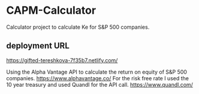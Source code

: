 # CAPM-Calculator
Calculator project to calculate Ke for S&amp;P 500 companies.

## deployment URL
https://gifted-tereshkova-7f35b7.netlify.com/

Using the Alpha Vantage API to calculate the return on equity of S&P 500 companies. 
https://www.alphavantage.co/
For the risk free rate I used the 10 year treasury and used Quandl for the API call.
https://www.quandl.com/
